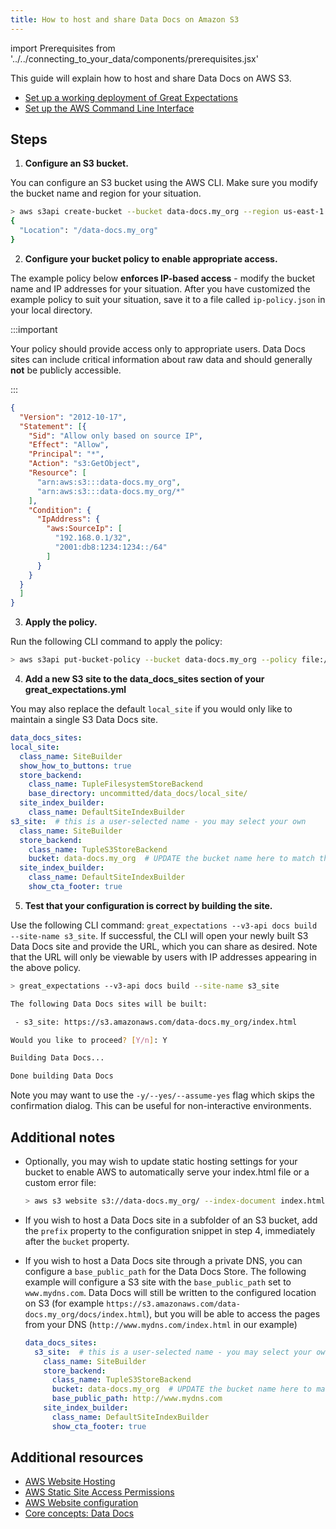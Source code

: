 ```yaml
---
title: How to host and share Data Docs on Amazon S3
---
```

import Prerequisites from '../../connecting_to_your_data/components/prerequisites.jsx'

This guide will explain how to host and share Data Docs on AWS S3.

<Prerequisites>

- [Set up a working deployment of Great Expectations](../../../tutorials/getting-started/intro.md)
- [Set up the AWS Command Line Interface](https://aws.amazon.com/cli/)

</Prerequisites>

Steps
-----

1. **Configure an S3 bucket.**

  You can configure an S3 bucket using the AWS CLI. Make sure you modify the bucket name and region for your situation.

  ```bash
> aws s3api create-bucket --bucket data-docs.my_org --region us-east-1
{
    "Location": "/data-docs.my_org"
}
  ```

2. **Configure your bucket policy to enable appropriate access.**

  The example policy below **enforces IP-based access** - modify the bucket name and IP addresses for your situation. After you have customized the example policy to suit your situation, save it to a file called ``ip-policy.json`` in your local directory.

  :::important

  Your policy should provide access only to appropriate users. Data Docs sites can include critical information about raw data and should generally **not** be publicly accessible.

  :::

  ```json
  {
    "Version": "2012-10-17",
    "Statement": [{
      "Sid": "Allow only based on source IP",
      "Effect": "Allow",
      "Principal": "*",
      "Action": "s3:GetObject",
      "Resource": [
        "arn:aws:s3:::data-docs.my_org",
        "arn:aws:s3:::data-docs.my_org/*"
      ],
      "Condition": {
        "IpAddress": {
          "aws:SourceIp": [
            "192.168.0.1/32",
            "2001:db8:1234:1234::/64"
          ]
        }
      }
    }
    ]
  }
  ```

3. **Apply the policy.**

  Run the following CLI command to apply the policy:

  ```bash
  > aws s3api put-bucket-policy --bucket data-docs.my_org --policy file://ip-policy.json
  ```

4. **Add a new S3 site to the data_docs_sites section of your great_expectations.yml**

  You may also replace the default ``local_site`` if you would only like to maintain a single S3 Data Docs site.

  ```yaml
data_docs_sites:
  local_site:
    class_name: SiteBuilder
    show_how_to_buttons: true
    store_backend:
      class_name: TupleFilesystemStoreBackend
      base_directory: uncommitted/data_docs/local_site/
    site_index_builder:
      class_name: DefaultSiteIndexBuilder
  s3_site:  # this is a user-selected name - you may select your own
    class_name: SiteBuilder
    store_backend:
      class_name: TupleS3StoreBackend
      bucket: data-docs.my_org  # UPDATE the bucket name here to match the bucket you configured above.
    site_index_builder:
      class_name: DefaultSiteIndexBuilder
      show_cta_footer: true
  ```

5. **Test that your configuration is correct by building the site.**

  Use the following CLI command: ``great_expectations --v3-api docs build --site-name s3_site``. If successful, the CLI will open your newly built S3 Data Docs site and provide the URL, which you can share as desired. Note that the URL will only be viewable by users with IP addresses appearing in the above policy.

  ```bash
  > great_expectations --v3-api docs build --site-name s3_site

  The following Data Docs sites will be built:

   - s3_site: https://s3.amazonaws.com/data-docs.my_org/index.html

  Would you like to proceed? [Y/n]: Y

  Building Data Docs...

  Done building Data Docs
  ```  

  Note you may want to use the `-y/--yes/--assume-yes` flag which skips the confirmation dialog.
  This can be useful for non-interactive environments.

Additional notes
----------------

- Optionally, you may wish to update static hosting settings for your bucket to enable AWS to automatically serve your
index.html file or a custom error file:

  ```bash
  > aws s3 website s3://data-docs.my_org/ --index-document index.html
  ```


- If you wish to host a Data Docs site in a subfolder of an S3 bucket, add the ``prefix`` property to the configuration snippet in step 4, immediately after the ``bucket`` property.

- If you wish to host a Data Docs site through a private DNS, you can configure a ``base_public_path`` for the Data Docs Store.  The following example will configure a S3 site with the ``base_public_path`` set to ``www.mydns.com``.  Data Docs will still be written to the configured location on S3 (for example ``https://s3.amazonaws.com/data-docs.my_org/docs/index.html``), but you will be able to access the pages from your DNS (``http://www.mydns.com/index.html`` in our example)

    ```yaml
    data_docs_sites:
      s3_site:  # this is a user-selected name - you may select your own
        class_name: SiteBuilder
        store_backend:
          class_name: TupleS3StoreBackend
          bucket: data-docs.my_org  # UPDATE the bucket name here to match the bucket you configured above.
          base_public_path: http://www.mydns.com
        site_index_builder:
          class_name: DefaultSiteIndexBuilder
          show_cta_footer: true
    ```


Additional resources
--------------------

- [AWS Website Hosting](https://docs.aws.amazon.com/AmazonS3/latest/dev/WebsiteHosting.html)
- [AWS Static Site Access Permissions](https://docs.aws.amazon.com/en_pv/AmazonS3/latest/dev/WebsiteAccessPermissionsReqd.html)
- [AWS Website configuration](https://docs.aws.amazon.com/AmazonS3/latest/dev/HowDoIWebsiteConfiguration.html)
- [Core concepts: Data Docs](../../../reference/data-docs.md)

